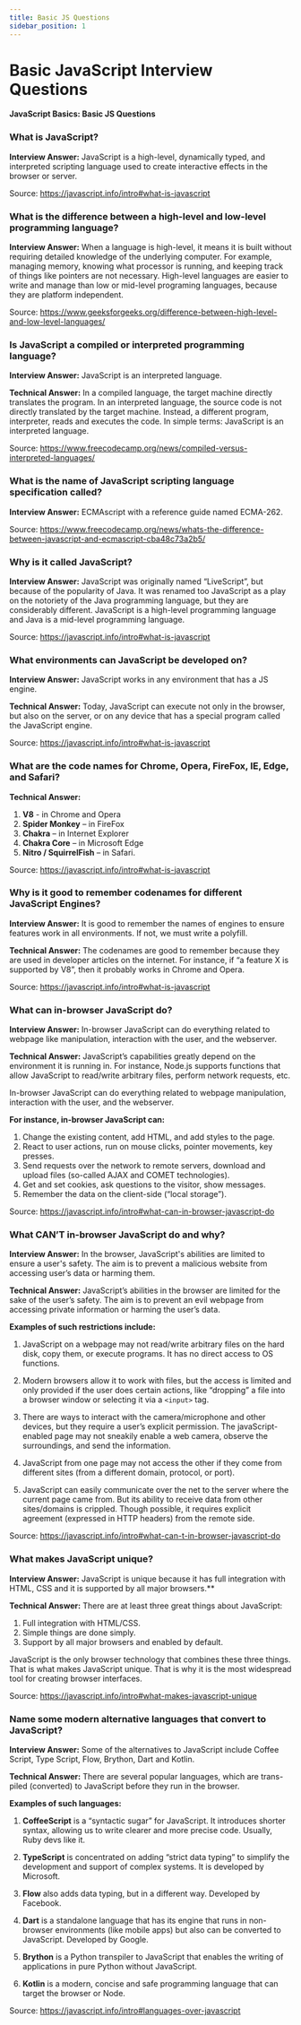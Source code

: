 ```yaml
---
title: Basic JS Questions
sidebar_position: 1
---
```


# Basic JavaScript Interview Questions

**JavaScript Basics: Basic JS Questions**

<head>
  <title>JavaScript Frontend Interview Questions and Answers</title>
  <meta charSet="utf-8" />
</head>

### What is JavaScript?

**Interview Answer:** JavaScript is a high-level, dynamically typed, and interpreted scripting language used to create interactive effects in the browser or server.

Source: <https://javascript.info/intro#what-is-javascript>

### What is the difference between a high-level and low-level programming language?

**Interview Answer:** When a language is high-level, it means it is built without requiring detailed knowledge of the underlying computer. For example, managing memory, knowing what processor is running, and keeping track of things like pointers are not necessary. High-level languages are easier to write and manage than low or mid-level programing languages, because they are platform independent.

Source: <https://www.geeksforgeeks.org/difference-between-high-level-and-low-level-languages/>

### Is JavaScript a compiled or interpreted programming language?

**Interview Answer:** JavaScript is an interpreted language.

**Technical Answer:** In a compiled language, the target machine directly translates the program. In an interpreted language, the source code is not directly translated by the target machine. Instead, a different program, interpreter, reads and executes the code. In simple terms: JavaScript is an interpreted language.

Source: <https://www.freecodecamp.org/news/compiled-versus-interpreted-languages/>

### What is the name of JavaScript scripting language specification called?

**Interview Answer:** ECMAscript with a reference guide named ECMA-262.

Source: https://www.freecodecamp.org/news/whats-the-difference-between-javascript-and-ecmascript-cba48c73a2b5/

### Why is it called JavaScript?

**Interview Answer:** JavaScript was originally named “LiveScript”, but because of the popularity of Java. It was renamed too JavaScript as a play on the notoriety of the Java programming language, but they are considerably different. JavaScript is a high-level programming language and Java is a mid-level programming language.

Source: <https://javascript.info/intro#what-is-javascript>

### What environments can JavaScript be developed on?

**Interview Answer:** JavaScript works in any environment that has a JS engine.

**Technical Answer:** Today, JavaScript can execute not only in the browser, but also on the server, or on any device that has a special program called the JavaScript engine.

Source: <https://javascript.info/intro#what-is-javascript>

### What are the code names for Chrome, Opera, FireFox, IE, Edge, and Safari?

**Technical Answer:**

1. **V8** - in Chrome and Opera
1. **Spider Monkey** – in FireFox
1. **Chakra** – in Internet Explorer
1. **Chakra Core** – in Microsoft Edge
1. **Nitro / SquirrelFish** – in Safari.

Source: <https://javascript.info/intro#what-is-javascript>

### Why is it good to remember codenames for different JavaScript Engines?

**Interview Answer:** It is good to remember the names of engines to ensure features work in all environments. If not, we must write a polyfill.

**Technical Answer:** The codenames are good to remember because they are used in developer articles on the internet. For instance, if “a feature X is supported by V8”, then it probably works in Chrome and Opera.

Source: <https://javascript.info/intro#what-is-javascript>

### What can in-browser JavaScript do?

**Interview Answer:** In-browser JavaScript can do everything related to webpage like manipulation, interaction with the user, and the webserver.

**Technical Answer:** JavaScript’s capabilities greatly depend on the environment it is running in. For instance, Node.js supports functions that allow JavaScript to read/write arbitrary files, perform network requests, etc.

In-browser JavaScript can do everything related to webpage manipulation, interaction with the user, and the webserver.

**For instance, in-browser JavaScript can:**

1. Change the existing content, add HTML, and add styles to the page.
1. React to user actions, run on mouse clicks, pointer movements, key presses.
1. Send requests over the network to remote servers, download and upload files (so-called AJAX and COMET technologies).
1. Get and set cookies, ask questions to the visitor, show messages.
1. Remember the data on the client-side (“local storage”).

Source: <https://javascript.info/intro#what-can-in-browser-javascript-do>

### What CAN’T in-browser JavaScript do and why?

**Interview Answer:** In the browser, JavaScript's abilities are limited to ensure a user's safety. The aim is to prevent a malicious website from accessing user’s data or harming them.

**Technical Answer:** JavaScript’s abilities in the browser are limited for the sake of the user’s safety. The aim is to prevent an evil webpage from accessing private information or harming the user’s data.

**Examples of such restrictions include:**

1. JavaScript on a webpage may not read/write arbitrary files on the hard disk, copy them, or execute programs. It has no direct access to OS functions.

1. Modern browsers allow it to work with files, but the access is limited and only provided if the user does certain actions, like “dropping” a file into a browser window or selecting it via a `<input>` tag.

1. There are ways to interact with the camera/microphone and other devices, but they require a user’s explicit permission. The javaScript-enabled page may not sneakily enable a web camera, observe the surroundings, and send the information.

1. JavaScript from one page may not access the other if they come from different sites (from a different domain, protocol, or port).

1. JavaScript can easily communicate over the net to the server where the current page came from. But its ability to receive data from other sites/domains is crippled. Though possible, it requires explicit agreement (expressed in HTTP headers) from the remote side.

Source: <https://javascript.info/intro#what-can-t-in-browser-javascript-do>

### What makes JavaScript unique?

**Interview Answer:** JavaScript is unique because it has full integration with HTML, CSS and it is supported by all major browsers.\*\*

**Technical Answer:** There are at least three great things about JavaScript:

1. Full integration with HTML/CSS.
1. Simple things are done simply.
1. Support by all major browsers and enabled by default.

JavaScript is the only browser technology that combines these three things. That is what makes JavaScript unique. That is why it is the most widespread tool for creating browser interfaces.

Source: <https://javascript.info/intro#what-makes-javascript-unique>

### Name some modern alternative languages that convert to JavaScript?

**Interview Answer:** Some of the alternatives to JavaScript include Coffee Script, Type Script, Flow, Brython, Dart and Kotlin.

**Technical Answer:** There are several popular languages, which are trans-piled (converted) to JavaScript before they run in the browser.

**Examples of such languages:**

1. **CoffeeScript** is a “syntactic sugar” for JavaScript. It introduces shorter syntax, allowing us to write clearer and more precise code. Usually, Ruby devs like it.

1. **TypeScript** is concentrated on adding “strict data typing” to simplify the development and support of complex systems. It is developed by Microsoft.

1. **Flow** also adds data typing, but in a different way. Developed by Facebook.

1. **Dart** is a standalone language that has its engine that runs in non-browser environments (like mobile apps) but also can be converted to JavaScript. Developed by Google.

1. **Brython** is a Python transpiler to JavaScript that enables the writing of applications in pure Python without JavaScript.

1. **Kotlin** is a modern, concise and safe programming language that can target the browser or Node.

Source: <https://javascript.info/intro#languages-over-javascript>
